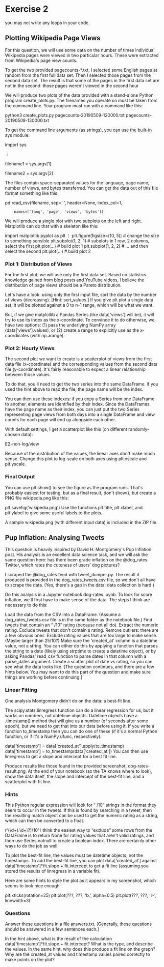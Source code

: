 # Exercise 2

you may not write any loops in your code.

## Plotting Wikipedia Page Views
For this question, we will use some data on the number of times individual Wikipedia pages were viewed in two particular hours. These were extracted from Wikipedia's page view counts.

To get the two provided pagecounts-*.txt, I selected some English pages at random from the first full data set. Then I selected those pages from the second data set. The result is that some of the pages in the first data set are not in the second: those pages weren't viewed in the second hour

We will produce two plots of the data provided with a stand-alone Python program create_plots.py. The filenames you operate on must be taken from the command line. Your program must run with a command like this:

python3 create_plots.py pagecounts-20190509-120000.txt pagecounts-20190509-130000.txt

To get the command line arguments (as strings), you can use the built-in sys module:

import sys

⋮

filename1 = sys.argv[1]

filename2 = sys.argv[2]

The files contain space-separated values for the language, page name, number of views, and bytes transferred. You can get the data out of this file format something like this:

pd.read_csv(filename, sep=' ', header=None, index_col=1,

        names=['lang', 'page', 'views', 'bytes'])
        
We will produce a single plot with two subplots on the left and right. Matplotlib can do that with a skeleton like this:

import matplotlib.pyplot as plt
⋮
plt.figure(figsize=(10, 5)) # change the size to something sensible
plt.subplot(1, 2, 1) # subplots in 1 row, 2 columns, select the first
plt.plot(…) # build plot 1
plt.subplot(1, 2, 2) # ... and then select the second
plt.plot(…) # build plot 2

### Plot 1: Distribution of Views

For the first plot, we will use only the first data set. Based on statistics knowledge gained from blog posts and YouTube videos, I believe the distribution of page views should be a Pareto distribution.

Let's have a look: using only the first input file, sort the data by the number of views (decreasing). [Hint: sort_values.] If you give plt.plot a single data set, it will be plotted against a 0 to n-1 range, which will be what we want.

But, if we give matplotlib a Pandas Series (like data['views'] will be), it will try to use its index as the x-coordinate. To convince it to do otherwise, we have two options: (1) pass the underlying NumPy array (data['views'].values), or (2) create a range to explicitly use as the x-coordinates (with np.arange).

### Plot 2: Hourly Views

The second plot we want to create is a scatterplot of views from the first data file (x-coordinate) and the corresponding values from the second data file (y-coordinate). It's fairly reasonable to expect a linear relationship between those values.

To do that, you'll need to get the two series into the same DataFrame. If you used the hint above to read the file, the page name will be the index.

You can then use these indexes: if you copy a Series from one DataFrame to another, elements are identified by their index. Since the DataFrames have the page name as their index, you can just put the two Series representing page views from both days into a single DataFrame and view counts for each page will end up alongside each other.

With default settings, I get a scatterplot like this (on different randomly-chosen data):

E2-non-log/view

Because of the distribution of the values, the linear axes don't make much sense. Change this plot to log-scale on both axes using plt.xscale and plt.yscale.

### Final Output

You can use plt.show() to see the figure as the program runs. That's probably easiest for testing, but as a final result, don't show(), but create a PNG file wikipedia.png like this:

plt.savefig('wikipedia.png')
Use the functions plt.title, plt.xlabel, and plt.ylabel to give some useful labels to the plots.

A sample wikipedia.png (with different input data) is included in the ZIP file.

## Pup Inflation: Analysing Tweets
This question is heavily inspired by David H. Montgomery's Pup Inflation post. His analysis is an excellent data science task, and we will ask the same question here: has there been grade inflation on the @dog_rates Twitter, which rates the cuteness of users' dog pictures?

I scraped the @dog_rates feed with tweet_dumper.py. The result it produced is provided in the dog_rates_tweets.csv file, so we don't all have to scrape the data. (Yes, there's a gap in the data: data collection is hard.)

Do this analysis in a Jupyter notebook dog-rates.ipynb. To look for score inflation, we'll first have to make sense of the data. The steps I think are necessary to do this:

Load the data from the CSV into a DataFrame. (Assume a dog_rates_tweets.csv file is in the same folder as the notebook file.)
Find tweets that contain an “
/10” rating (because not all do). Extract the numeric rating. Exclude tweets that don't contain a rating.
Remove outliers: there are a few obvious ones. Exclude rating values that are too large to make sense. (Maybe larger than 25/10?)
Make sure the 'created_at' column is a datetime value, not a string. You can either do this by applying a function that parses the string to a date (likely using strptime to create a datetime object), or by asking Pandas' read_csv function to parse dates in that column with a parse_dates argument.
Create a scatter plot of date vs rating, so you can see what the data looks like.
[The question continues, and there are a few hints below. You may want to do this part of the question and make sure things are working before continuing.]

### Linear Fitting
One analysis Montgomery didn't do on the data: a best-fit line.

The scipy.stats.linregress function can do a linear regression for us, but it works on numbers, not datetime objects. Datetime objects have a .timestamp() method that will give us a number (of seconds after some epoch), but we need to get that into our data before using it. If you write a function to_timestamp then you can do one of these (if it's a normal Python function, or if it's a NumPy ufunc, respectively):

data['timestamp'] = data['created_at'].apply(to_timestamp)
data['timestamp'] = to_timestamp(data['created_at'])
You can then use linregress to get a slope and intercept for a best fit line.

Produce results like those found in the provided screenshot, dog-rates-result.png. At the end of your notebook (so the TA knows where to look), show the data itself, the slope and intercept of the best-fit line, and a scatterplot with fit line.

### Hints
This Python regular expression will look for “
/10” strings in the format they seem to occur in the tweets. If this is found by searching in a tweet, then the resulting match object can be used to get the numeric rating as a string, which can then be converted to a float.

r'(\d+(\.\d+)?)/10'
I think the easiest way to “exclude” some rows from the DataFrame is to return None for rating values that aren't valid ratings, and then use Series.notnull to create a boolean index. There are certainly other ways to do the job as well.

To plot the best-fit line, the 
 values must be datetime objects, not the timestamps. To add the best-fit line, you can plot data['created_at'] against data['timestamp']*fit.slope + fit.intercept to get a fit line (assuming you stored the results of linregress in a variable fit).

Here are some hints to style the plot as it appears in my screenshot, which seems to look nice enough:

plt.xticks(rotation=25)
plt.plot(???, ???, 'b.', alpha=0.5)
plt.plot(???, ???, 'r-', linewidth=3)

### Questions

Answer these questions in a file answers.txt. [Generally, these questions should be answered in a few sentences each.]

In the hint above, what is the result of the calculation data['timestamp']*fit.slope + fit.intercept? What is the type, and describe the values.
In the same hint, why does this produce a fit line on the graph? Why are the created_at values and timestamp values paired correctly to make points on the plot?

